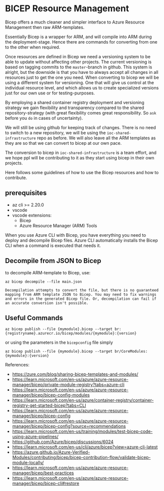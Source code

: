 # BICEP Resource Management
Bicep offers a much cleaner and simpler interface to Azure Resource Management then raw ARM-templates.

Essentially Bicep is a wrapper for ARM, and will compile into ARM during the deployment-stage.
Hence there are commands for converting from one to the other when required.

Once resources are defined in Bicep we need a versioning system to be able to update without affecting other projects.
The current versioning is based on tagging commits to the `master`-branch in github.
This system is alright, but the downside is that you have to always accept all changes in all resources just to get the one you need.
When converting to bicep we will be using a different system for versioning. One that will give us control at the individual resource level, and which allows us to create specialized versions just for our own use or for testing-purposes.

By employing a shared container registry deployment and versioning strategy we gain flexibility and transparency compared to the shared repository-strategy (with great flexibility comes great responsibility. So `ask` before you `do` in cases of uncertainty).

We will still be using github for keeping track of changes. There is no need to switch to a new repository, we will be using the `ioc-shared-infrastructure` repo as before. We will also leave all the ARM templates as they are so that we can convert to bicep at our own pace.

The conversion to bicep in `ioc-shared-infrastructure` is a team effort, and we hope ppl will be contributing to it as they start using bicep in their own projects.

Here follows some guidelines of how to use the Bicep resources and how to contribute.

## prerequisites
* az cli >= 2.20.0
* vscode
* vscode extensions:
    * Bicep
    * Azure Resource Manager (ARM) Tools

When you use Azure CLI with Bicep, you have everything you need to deploy and decompile Bicep files. Azure CLI automatically installs the Bicep CLI when a command is executed that needs it.

## Decompile from JSON to Bicep

to decompile ARM-template to Bicep, use:

`az bicep decompile --file main.json`

```
Decompilation attempts to convert the file, but there is no guaranteed mapping from ARM template JSON to Bicep. You may need to fix warnings and errors in the generated Bicep file. Or, decompilation can fail if an accurate conversion isn't possible.
```

## Useful Commands

`az bicep publish --file {mymodule}.bicep --target br:{registryname}.azurecr.io/bicep/modules/{mymodule}:{version}`

or using the parameters in the `bicepconfig` file simply

`az bicep publish --file {mymodule}.bicep --target br/CoreModules:{mymodule}:{version}`

References:

* https://zure.com/blog/sharing-bicep-templates-and-modules/
* https://learn.microsoft.com/en-us/azure/azure-resource-manager/bicep/private-module-registry?tabs=azure-cli
* https://learn.microsoft.com/en-us/azure/azure-resource-manager/bicep/bicep-config-modules
* https://learn.microsoft.com/en-us/azure/container-registry/container-registry-get-started-bicep?tabs=CLI
* https://learn.microsoft.com/en-us/azure/azure-resource-manager/bicep/bicep-config
* https://learn.microsoft.com/en-us/azure/azure-resource-manager/bicep/bicep-config?source=recommendations
* https://learn.microsoft.com/en-us/training/modules/test-bicep-code-using-azure-pipelines/
* https://github.com/Azure/bicep/discussions/6024
* https://learn.microsoft.com/en-us/cli/azure/bicep?view=azure-cli-latest
* https://azure.github.io/Azure-Verified-Modules/contributing/bicep/bicep-contribution-flow/validate-bicep-module-locally/
* https://learn.microsoft.com/en-us/azure/azure-resource-manager/bicep/best-practices
* https://learn.microsoft.com/en-us/azure/azure-resource-manager/bicep/bicep-cli#restore
